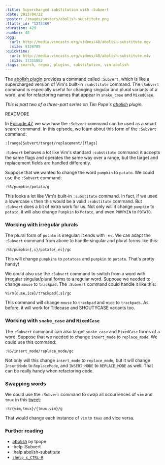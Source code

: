 ```yaml
--- 
:title: Supercharged substitution with :Subvert
:date: 2013/04/22
:poster: /images/posters/abolish-substitute.png
:flattr_id: "1274469"
:duration: 429
:number: 48
:ogg: 
  :url: http://media.vimcasts.org/videos/48/abolish-substitute.ogv
  :size: 9326785
:quicktime: 
  :url: http://media.vimcasts.org/videos/48/abolish-substitute.m4v
  :size: 17311862
:tags: search, regex, plugins, substitution, vim-abolish
---
```


The [abolish plugin][abolish] provides a command called `:Subvert`, which is like a supercharged version of Vim's built-in `:substitute` command. The `:Subvert` command is especially useful for changing singular and plural variants of a word, and for refactoring names that appear in `snake_case` and `MixedCase`.

*This is part two of a three-part series on Tim Pope's [abolish][] plugin.*

[abolish]: https://github.com/tpope/vim-abolish


READMORE


In [Episode 47](/e/47), we saw how the `:Subvert` command can be used as a smart search command. In this episode, we learn about this form of the `:Subvert` command:

    :[range]Subvert/target/replacement/[flags]

`:Subvert` behaves a lot like Vim's standard `:substitute` command: it accepts the same flags and operates the same way over a range, but the target and replacement fields are handled differently.

Suppose that we wanted to change the word `pumpkin` to `potato`. We could use the `:Subvert` command:

    :%S/pumpkin/potato/g

This looks a lot like Vim's built-in `:substitute` command. In fact, if we used a lowercase `s` then this would be a valid `:substitute` command. But `:Subvert` does a bit of extra work for us. Not only will it change `pumpkin` to `potato`, it will also change `Pumpkin` to `Potato`, and even `PUMPKIN` to `POTATO`.

### Working with irregular plurals

The plural form of `potato` is irregular: it ends with `-es`. We can adapt the `:Subvert` command from above to handle singular and plural forms like this:

    :%S/pumpkin{,s}/potato{,es}/gc

This will change `pumpkins` to `potatoes` and `pumpkin` to `potato`. That's pretty handy!

We could also use the `:Subvert` command to switch from a word with irregular singular/plural forms to a regular word. Suppose we needed to change `mouse` to `trackpad`. The `:Subvert` command could handle it like this:

    %S/m{ouse,ice}/trackpad{,s}/gc

This command will change `mouse` to `trackpad` and `mice` to `trackpads`. As before, it will work for Titlecase and SHOUTYCASE variants too.

### Working with `snake_case` and `MixedCase`

The `:Subvert` command can also target `snake_case` and `MixedCase` forms of a word. Suppose that we needed to change `insert_mode` to `replace_mode`. We could use this command:

    :%S/insert_mode/replace_mode/gc

Not only will this change `insert_mode` to `replace_mode`, but it will change `InsertMode` to `ReplaceMode`, and `INSERT_MODE` to `REPLACE_MODE` as well. That can be really handy when refactoring code.

### Swapping words

We could use the `:Subvert` command to swap all occurrences of `vim` and `tmux` in this [tweet][]:

    :S/{vim,tmux}/{tmux,vim}/g

That would change each instance of `vim` to `tmux` and vice versa.

### Further reading

* [abolish][] by tpope
* :help :Subvert
* :help abolish-substitute
* [`:help c_CTRL-R`][reg]

[abolish]: https://github.com/tpope/vim-abolish
[reg]: http://vimdoc.sourceforge.net/htmldoc/cmdline.html#c_CTRL-R
[tweet]: https://twitter.com/tpope/status/316783714019442688
